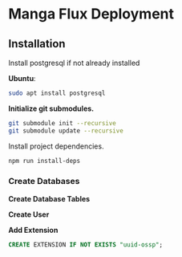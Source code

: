 # Manga Flux Deployment

## Installation

Install postgresql if not already installed

**Ubuntu**:

```sh
sudo apt install postgresql
```

**Initialize git submodules.**

```sh
git submodule init --recursive
git submodule update --recursive
```

Install project dependencies.

```sh
npm run install-deps
```

### **Create Databases**

**Create Database Tables**

**Create User**

**Add Extension**

```sql
CREATE EXTENSION IF NOT EXISTS "uuid-ossp";
```
